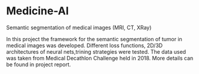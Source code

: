 # Medicine-AI
Semantic segmentation of medical images (MRI, CT, XRay)

In this project the framework for the semantic segmentation of tumor in medical images was developed. Different loss functions, 2D/3D architectures of neural nets,trining 
strategies were tested. The data used was taken from Medical Decathlon Challenge held in 2018. More details can be found in project report. 
